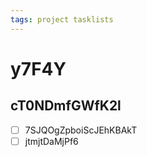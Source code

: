 ```yaml
---
tags: project tasklists
---
```


# y7F4Y

## cT0NDmfGWfK2l

* [ ] 7SJQOgZpboiScJEhKBAkT
* [ ] jtmjtDaMjPf6

